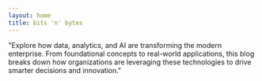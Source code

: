 ```yaml
---
layout: home
title: bits 'n' bytes
---
```


"Explore how data, analytics, and AI are transforming the modern enterprise. From foundational concepts to real-world applications, this blog breaks down how organizations are leveraging these technologies to drive smarter decisions and innovation."
